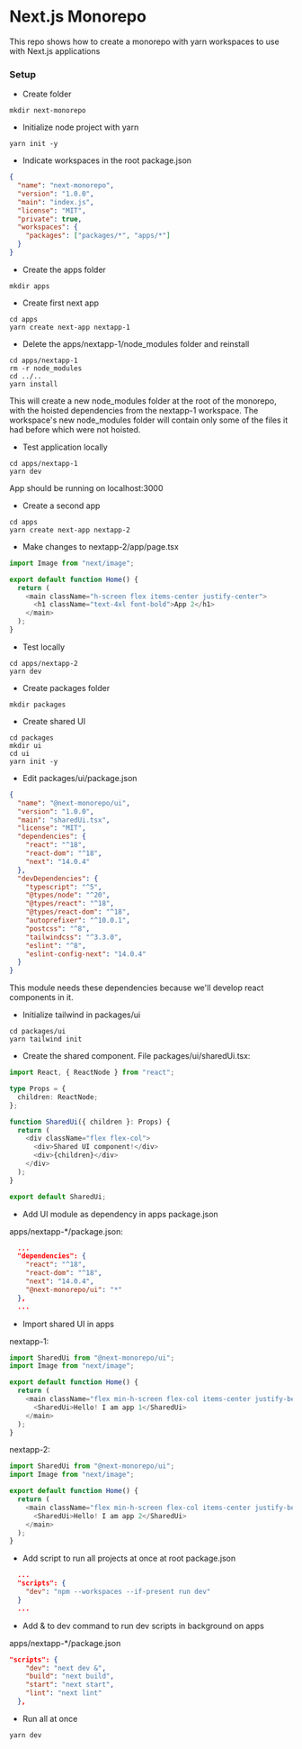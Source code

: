 # Next.js Monorepo

This repo shows how to create a monorepo with yarn workspaces to use with Next.js applications

### Setup

- Create folder

```shell
mkdir next-monorepo
```

- Initialize node project with yarn

```shell
yarn init -y
```

- Indicate workspaces in the root package.json

```json
{
  "name": "next-monorepo",
  "version": "1.0.0",
  "main": "index.js",
  "license": "MIT",
  "private": true,
  "workspaces": {
    "packages": ["packages/*", "apps/*"]
  }
}
```

- Create the apps folder

```shell
mkdir apps
```

- Create first next app

```shell
cd apps
yarn create next-app nextapp-1
```

- Delete the apps/nextapp-1/node_modules folder and reinstall

```shell
cd apps/nextapp-1
rm -r node_modules
cd ../..
yarn install
```

This will create a new node_modules folder at the root of the monorepo, with the hoisted dependencies from the nextapp-1 workspace. The workspace's new node_modules folder will contain only some of the files it had before which were not hoisted.

- Test application locally

```shell
cd apps/nextapp-1
yarn dev
```

App should be running on localhost:3000

- Create a second app

```shell
cd apps
yarn create next-app nextapp-2
```

- Make changes to nextapp-2/app/page.tsx

```ts
import Image from "next/image";

export default function Home() {
  return (
    <main className="h-screen flex items-center justify-center">
      <h1 className="text-4xl font-bold">App 2</h1>
    </main>
  );
}
```

- Test locally

```shell
cd apps/nextapp-2
yarn dev
```

- Create packages folder

```shell
mkdir packages
```

- Create shared UI

```shell
cd packages
mkdir ui
cd ui
yarn init -y
```

- Edit packages/ui/package.json

```json
{
  "name": "@next-monorepo/ui",
  "version": "1.0.0",
  "main": "sharedUi.tsx",
  "license": "MIT",
  "dependencies": {
    "react": "^18",
    "react-dom": "^18",
    "next": "14.0.4"
  },
  "devDependencies": {
    "typescript": "^5",
    "@types/node": "^20",
    "@types/react": "^18",
    "@types/react-dom": "^18",
    "autoprefixer": "^10.0.1",
    "postcss": "^8",
    "tailwindcss": "^3.3.0",
    "eslint": "^8",
    "eslint-config-next": "14.0.4"
  }
}
```

This module needs these dependencies because we'll develop react components in it.

- Initialize tailwind in packages/ui

```shell
cd packages/ui
yarn tailwind init
```

- Create the shared component. File packages/ui/sharedUi.tsx:

```ts
import React, { ReactNode } from "react";

type Props = {
  children: ReactNode;
};

function SharedUi({ children }: Props) {
  return (
    <div className="flex flex-col">
      <div>Shared UI component!</div>
      <div>{children}</div>
    </div>
  );
}

export default SharedUi;
```

- Add UI module as dependency in apps package.json

apps/nextapp-\*/package.json:

```json
  ...
  "dependencies": {
    "react": "^18",
    "react-dom": "^18",
    "next": "14.0.4",
    "@next-monorepo/ui": "*"
  },
  ...
```

- Import shared UI in apps

nextapp-1:

```ts
import SharedUi from "@next-monorepo/ui";
import Image from "next/image";

export default function Home() {
  return (
    <main className="flex min-h-screen flex-col items-center justify-between p-24">
      <SharedUi>Hello! I am app 1</SharedUi>
    </main>
  );
}
```

nextapp-2:

```ts
import SharedUi from "@next-monorepo/ui";
import Image from "next/image";

export default function Home() {
  return (
    <main className="flex min-h-screen flex-col items-center justify-between p-24">
      <SharedUi>Hello! I am app 2</SharedUi>
    </main>
  );
}
```

- Add script to run all projects at once at root package.json

```json
  ...
  "scripts": {
    "dev": "npm --workspaces --if-present run dev"
  }
  ...
```

- Add & to dev command to run dev scripts in background on apps

apps/nextapp-*/package.json

```json
"scripts": {
    "dev": "next dev &",
    "build": "next build",
    "start": "next start",
    "lint": "next lint"
  },
```

- Run all at once

```shell
yarn dev
```
